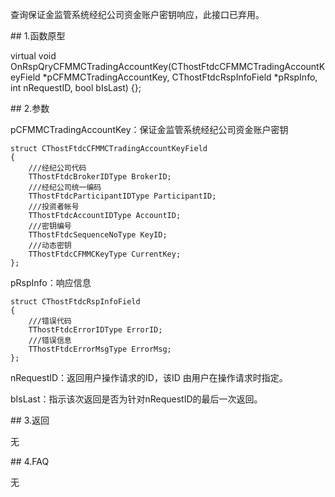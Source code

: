 <p>查询保证金监管系统经纪公司资金账户密钥响应，此接口已弃用。 </p>
<span class="anchor" id="f8048304-384f-4fba-bfde-7a9bfd55042e"></span>
## 1.函数原型
<p>virtual void OnRspQryCFMMCTradingAccountKey(CThostFtdcCFMMCTradingAccountKeyField *pCFMMCTradingAccountKey, CThostFtdcRspInfoField *pRspInfo, int nRequestID, bool bIsLast) {};</p>
<span class="anchor" id="577413f6-3a10-49c8-a279-e0ab30c4107f"></span>
## 2.参数
<p>pCFMMCTradingAccountKey：保证金监管系统经纪公司资金账户密钥</p>
<pre><code>struct CThostFtdcCFMMCTradingAccountKeyField
{
    ///经纪公司代码
    TThostFtdcBrokerIDType BrokerID;
    ///经纪公司统一编码
    TThostFtdcParticipantIDType ParticipantID;
    ///投资者帐号
    TThostFtdcAccountIDType AccountID;
    ///密钥编号
    TThostFtdcSequenceNoType KeyID;
    ///动态密钥
    TThostFtdcCFMMCKeyType CurrentKey;
};
</code></pre>
<p>pRspInfo：响应信息</p>
<pre><code>struct CThostFtdcRspInfoField
{
    ///错误代码
    TThostFtdcErrorIDType ErrorID;
    ///错误信息
    TThostFtdcErrorMsgType ErrorMsg;
};
</code></pre>
<p>nRequestID：返回用户操作请求的ID，该ID 由用户在操作请求时指定。</p>
<p>bIsLast：指示该次返回是否为针对nRequestID的最后一次返回。</p>
<span class="anchor" id="f9fefd3b-af53-41b3-a9b2-eef4976736de"></span>
## 3.返回
<p>无</p>
<span class="anchor" id="ecdbc4e1-4236-4bc8-b703-b6cd9305ff73"></span>
## 4.FAQ
<p>无</p>
